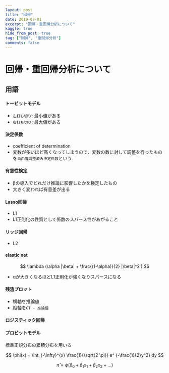 ```yaml
---
layout: post
title: "回帰"
date: 2019-07-01
excerpt: "回帰・重回帰分析について"
kaggle: true
hide_from_post: true
tag: ["回帰", "重回帰分析"]
comments: false
---
```


# 回帰・重回帰分析について

## 用語

#### トービットモデル
 - `左打ち切り`; 最小値がある
 - `右打ち切り`; 最大値がある

#### 決定係数
 - coefficient of determination
 - 変数が多いほど高くなってしまうので、変数の数に対して調整を行ったものを`自由度調整済み決定係数`という

#### 有意性検定
 - βの導入でどれだけ推論に影響したかを検定したもの
 - 大きく変われば有意差が出る

#### Lasso回帰
 - L1
 - L1正則化の性質として係数のスパース性があがること

#### リッジ回帰
 - L2

#### elastic net

$$
\lambda (\alpha |\beta| + \frac{(1-\alpha)}{2} |\beta|^2 )
$$

 - αが大きくなるほどL1正則化が強くなりスパースになる

#### 残渣プロット
 - 横軸を推論値
 - 縦軸を`GT - 推論値`


#### ロジスティック回帰

#### プロビットモデル
標準正規分布の累積分布を用いる  

$$
\phi(x) = \int_{-\infty}^{x} \frac{1}{\sqrt{2 \pi}} e^ {-\frac{1}{2}y^2} dy
$$

$$
\hat{\pi} = \phi (\beta_0 + \beta_1 x_1 + \beta_2 x_2 + ...)
$$
